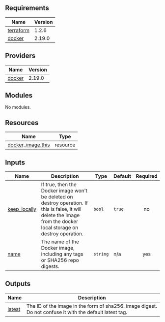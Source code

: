 <!-- BEGIN_TF_DOCS -->
## Requirements

| Name | Version |
|------|---------|
| <a name="requirement_terraform"></a> [terraform](#requirement\_terraform) | 1.2.6 |
| <a name="requirement_docker"></a> [docker](#requirement\_docker) | 2.19.0 |

## Providers

| Name | Version |
|------|---------|
| <a name="provider_docker"></a> [docker](#provider\_docker) | 2.19.0 |

## Modules

No modules.

## Resources

| Name | Type |
|------|------|
| [docker_image.this](https://registry.terraform.io/providers/kreuzwerker/docker/2.19.0/docs/resources/image) | resource |

## Inputs

| Name | Description | Type | Default | Required |
|------|-------------|------|---------|:--------:|
| <a name="input_keep_locally"></a> [keep\_locally](#input\_keep\_locally) | If true, then the Docker image won't be deleted on destroy operation. If this is false, it will delete the image from the docker local storage on destroy operation. | `bool` | `true` | no |
| <a name="input_name"></a> [name](#input\_name) | The name of the Docker image, including any tags or SHA256 repo digests. | `string` | n/a | yes |

## Outputs

| Name | Description |
|------|-------------|
| <a name="output_latest"></a> [latest](#output\_latest) | The ID of the image in the form of sha256:<hash> image digest. Do not confuse it with the default latest tag. |
<!-- END_TF_DOCS -->